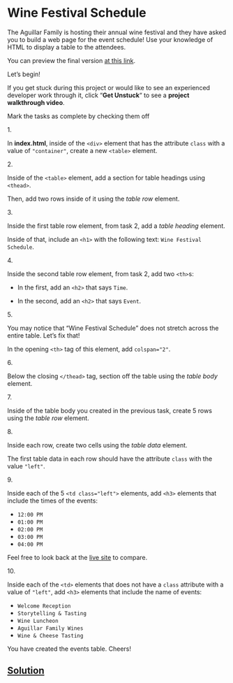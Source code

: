 # Wine Festival Schedule

The Aguillar Family is hosting their annual wine festival and they have
asked you to build a web page for the event schedule! Use your knowledge
of HTML to display a table to the attendees.

You can preview the final version <a
href="https://content.codecademy.com/courses/learn-html-tables/index.html"
class="e14vpv2g1 gamut-xro1w8-ResetElement-Anchor-AnchorBase e1bhhzie0"
target="_blank" rel="noopener">at this link</a>.

Let’s begin!

If you get stuck during this project or would like to see an experienced
developer work through it, click “**Get Unstuck**“ to see a **project
walkthrough video**.



Mark the tasks as complete by checking them off

1\.

In **index.html**, inside of the `<div>` element that has the attribute
`class` with a value of `"container"`, create a new `<table>` element.

2\.

Inside of the `<table>` element, add a section for table headings using
`<thead>`.

Then, add two rows inside of it using the *table row* element.

3\.

Inside the first table row element, from task 2, add a *table heading*
element.

Inside of that, include an `<h1>` with the following text:
`Wine Festival Schedule`.

4\.

Inside the second table row element, from task 2, add two `<th>`s:

- In the first, add an `<h2>` that says `Time`.

- In the second, add an `<h2>` that says `Event`.

5\.

You may notice that “Wine Festival Schedule” does not stretch across the
entire table. Let’s fix that!

In the opening `<th>` tag of this element, add `colspan="2"`.

6\.

Below the closing `</thead>` tag, section off the table using the *table
body* element.

7\.

Inside of the table body you created in the previous task, create 5 rows
using the *table row* element.

8\.

Inside each row, create two cells using the *table data* element.

The first table data in each row should have the attribute `class` with
the value `"left"`.

9\.

Inside each of the 5 `<td class="left">` elements, add `<h3>` elements
that include the times of the events:

- `12:00 PM`
- `01:00 PM`
- `02:00 PM`
- `03:00 PM`
- `04:00 PM`

Feel free to look back at the <a
href="https://content.codecademy.com/courses/learn-html-tables/index.html"
class="e14vpv2g1 gamut-xro1w8-ResetElement-Anchor-AnchorBase e1bhhzie0"
target="_blank" rel="noopener">live site</a> to compare.

10\.

Inside each of the `<td>` elements that does not have a `class`
attribute with a value of `"left"`, add `<h3>` elements that include the
name of events:

- `Welcome Reception`
- `Storytelling & Tasting`
- `Wine Luncheon`
- `Aguillar Family Wines`
- `Wine & Cheese Tasting`

You have created the events table. Cheers!

## [Solution](https://datttrian.github.io/codecademy/fundamentals-of-html/html-wine-festival-schedule/index.html)